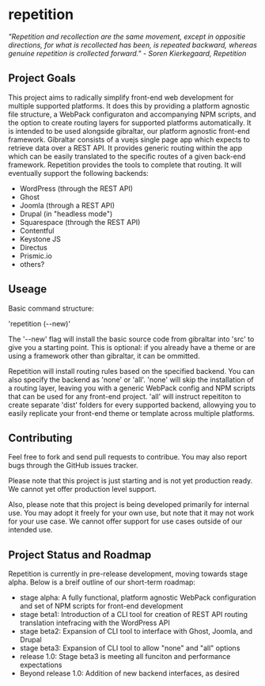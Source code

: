 # repetition

*"Repetition and recollection are the same movement, except in oppositie directions, for what is recollected has been, is repeated backward, whereas genuine repetition is crollected forward." - Soren Kierkegaard, Repetition*

## Project Goals

This project aims to radically simplify front-end web development for multiple supported platforms. It does this by providing a platform agnostic file structure, a WebPack configuraton and accompanying NPM scripts, and the option to create routing layers for supported platforms automatically. It is intended to be used alongside gibraltar, our platform agnostic front-end framework. Gibraltar consists of a vuejs single page app which expects to retrieve data over a REST API. It provides generic routing within the app which can be easily translated to the specific routes of a given back-end framework. Repetition provides the tools to complete that routing. It will eventually support the following backends:

 - WordPress (through the REST API)
 - Ghost 
 - Joomla (through a REST API)
 - Drupal (in "headless mode")
 - Squarespace (through the REST API)
 - Contentful
 - Keystone JS
 - Directus
 - Prismic.io
 - others?

## Useage

Basic command structure:

'repetition <backend> (--new)'

The '--new' flag will install the basic source code from gibraltar into 'src' to give you a starting point. This is optional: if you already have a theme or are using a framework other than gibraltar, it can be ommitted.

Repetition will install routing rules based on the specified backend. You can also specify the backend as 'none' or 'all'. 'none' will skip the installation of a routing layer, leaving you with a generic WebPack config and NPM scripts that can be used for any front-end project. 'all' will instruct repeititon to create separate 'dist' folders for every supported backend, allowying you to easily replicate your front-end theme or template across multiple platforms.

## Contributing

Feel free to fork and send pull requests to contribue. You may also report bugs through the GitHub issues tracker.

Please note that this project is just starting and is not yet production ready. We cannot yet offer production level support.

Also, please note that this project is being developed primarily for internal use. You may adopt it freely for your own use, but note that it may not work for your use case. We cannot offer support for use cases outside of our intended use.

## Project Status and Roadmap

Repetition is currently in pre-release development, moving towards stage alpha. Below is a breif outline of our short-term roadmap:

 - stage alpha: A fully functional, platform agnostic WebPack configuration and set of NPM scripts for front-end development
 - stage beta1: Introduction of a CLI tool for creation of REST API routing translation intefracing with the WordPress API
 - stage beta2: Expansion of CLI tool to interface with Ghost, Joomla, and Drupal
 - stage beta3: Expansion of CLI tool to allow "none" and "all" options
 - release 1.0: Stage beta3 is meeting all funciton and performance expectations
 - Beyond release 1.0: Addition of new backend interfaces, as desired
